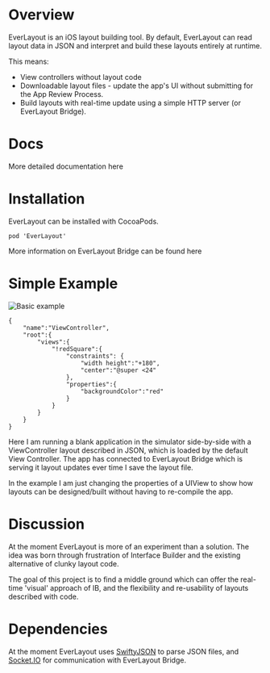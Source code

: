 # Overview
EverLayout is an iOS layout building tool. By default, EverLayout
can read layout data in JSON and interpret and build these layouts
entirely at runtime. 

This means:

* View controllers without layout code
* Downloadable layout files - update the app's UI without 
submitting for the App Review Process.
* Build layouts with real-time update using a simple HTTP server (or EverLayout Bridge).

# Docs

More detailed documentation here

# Installation

EverLayout can be installed with CocoaPods.

`pod 'EverLayout'`

More information on EverLayout Bridge can be found here

# Simple Example

![Basic example](http://i.imgur.com/owJonXQ.gif "Basic example")

```
{
	"name":"ViewController",
	"root":{
		"views":{
			"!redSquare":{
				"constraints": {
					"width height":"+180",
					"center":"@super <24"
				},
				"properties":{
					"backgroundColor":"red"
				}
			}
		}
	}
}
```
Here I am running a blank application in the simulator side-by-side
with a ViewController layout described in JSON, which is loaded by the default
View Controller. The app has connected to EverLayout Bridge 
which is serving it layout updates ever time I save the layout file.

In the example I am just changing the properties of a UIView 
to show how layouts can be designed/built without having to re-compile
the app.

# Discussion
At the moment EverLayout is more of an experiment than a solution.
The idea was born through frustration of Interface Builder 
and the existing alternative of clunky layout code.

The goal of this project is to find a middle ground which can offer the real-time
'visual' approach of IB, and the flexibility and re-usability of
layouts described with code.

# Dependencies

At the moment EverLayout uses [SwiftyJSON](https://github.com/SwiftyJSON/SwiftyJSON) to parse JSON files, and [Socket.IO](https://github.com/socketio/socket.io-client-swift) for communication with EverLayout Bridge.
